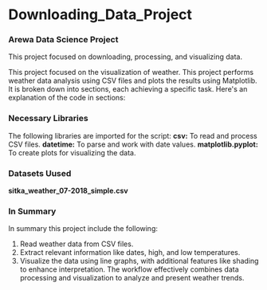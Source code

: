 # Downloading_Data_Project
### Arewa Data Science Project
This project focused on downloading, processing, and visualizing data.

This project focused on the visualization of weather.
This project performs weather data analysis using CSV files and plots the results using Matplotlib. It is broken down into sections, each achieving a specific task. Here's an explanation of the code in sections:

 ### Necessary Libraries
The following libraries are imported for the script:
    **csv:** To read and process CSV files.
    **datetime:** To parse and work with date values.
   **matplotlib.pyplot:** To create plots for visualizing the data.


### Datasets Uused
__sitka_weather_07-2018_simple.csv__

 ### In Summary
 In summary this project include the following:
   1. Read weather data from CSV files.
   2. Extract relevant information like dates, high, and low temperatures.
   3. Visualize the data using line graphs, with additional features like shading to enhance interpretation. The workflow effectively combines data processing and visualization to analyze and present weather trends.

